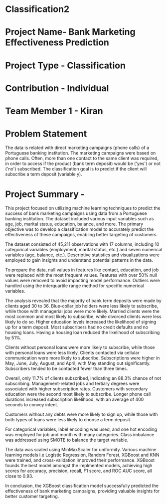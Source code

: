 # Classification2

# Project Name- Bank Marketing Effectiveness Prediction

# Project Type - Classification

# Contribution - Individual

# Team Member 1 - Kiran

# Problem Statement

The data is related with direct marketing campaigns (phone calls) of a Portuguese banking institution. The marketing campaigns were based on phone calls. Often, more than one contact to the same client was required, in order to access if the product (bank term deposit) would be ('yes') or not ('no') subscribed. The classification goal is to predict if the client will subscribe a term deposit (variable y).

# Project Summary -

This project focused on utilizing machine learning techniques to predict the success of bank marketing campaigns using data from a Portuguese banking institution. The dataset included various input variables such as age, job, marital status, education, balance, and more. The primary objective was to develop a classification model to accurately predict the effectiveness of these campaigns, enabling better targeting of customers.

The dataset consisted of 45,211 observations with 17 columns, including 10 categorical variables (employment, marital status, etc.) and seven numerical variables (age, balance, etc.). Descriptive statistics and visualizations were employed to gain insights and understand potential patterns in the data.

To prepare the data, null values in features like contact, education, and job were replaced with the most frequent values. Features with over 50% null values were removed to avoid impacting model performance. Outliers were handled using the interquartile range method for specific numerical variables.

The analysis revealed that the majority of bank term deposits were made by clients aged 30 to 36. Blue-collar job holders were less likely to subscribe, while those with managerial jobs were more likely. Married clients were the most common and most likely to subscribe, while divorced clients were less likely to do so. Higher education levels increased the likelihood of signing up for a term deposit. Most subscribers had no credit defaults and no housing loans. Having a housing loan reduced the likelihood of subscribing by 51%.

Clients without personal loans were more likely to subscribe, while those with personal loans were less likely. Clients contacted via cellular communication were more likely to subscribe. Subscriptions were higher in May, June, July, August, and April, with May standing out significantly. Subscribers tended to be contacted fewer than three times.

Overall, only 11.7% of clients subscribed, indicating an 88.3% chance of not subscribing. Management-related jobs and tertiary degrees were associated with higher subscription rates. Customers with secondary education were the second most likely to subscribe. Longer phone call durations increased subscription likelihood, with an average of 400 seconds to convey intent.

Customers without any debts were more likely to sign up, while those with both types of loans were less likely to choose a term deposit.

For categorical variables, label encoding was used, and one hot encoding was employed for job and month with many categories. Class imbalance was addressed using SMOTE to balance the target variable.

The data was scaled using MinMaxScaler for uniformity. Various machine learning models i.e Logistic Regression, Random Forest, XGBoost and KNN were trained, and cross-validation improved their performance. XGBoost founds the best model amongst the implmented models, achieving high scores for accuracy, precision, recall, F1 score, and ROC AUC score, all close to 0.93.

In conclusion, the XGBoost classification model successfully predicted the effectiveness of bank marketing campaigns, providing valuable insights for better customer targeting.

